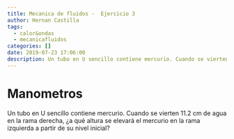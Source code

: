 ```yaml
---
title: Mecanica de fluidos -  Ejercicio 3
author: Hernan Castilla
tags:
  - calor&ondas
  - mecanicafluidos
categories: []
date: 2019-07-23 17:06:00
description: Un tubo en U sencillo contiene mercurio. Cuando se vierten 11.2 cm de agua en la rama derecha, ¿a qué altura se elevará el mercurio en la rama izquierda a partir de su nivel inicial?
---
```

# Manometros

Un tubo en U sencillo contiene mercurio. Cuando se vierten 11.2 cm de agua en la rama derecha, ¿a qué altura se elevará el mercurio en la rama izquierda a partir de su nivel inicial?

<amp-image-lightbox id="imgsolution" layout="nodisplay" ></amp-image-lightbox>
<div class="img--container">
<amp-img 
	on="tap:imgsolution"
	alt="Solución"
	role="button"
	tabindex="0"
	src="/img/calor&ondas/mecanicafluidos/calor_taller_1_3.jpg"
	layout="responsive"
	width="40"
	height="60"
	sizes="(min-width: 768px) 50vw, 90vw">
</amp-img>
</div>